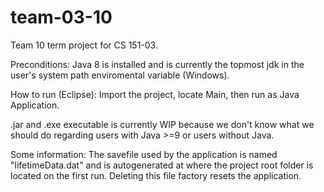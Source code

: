 # team-03-10
Team 10 term project for CS 151-03.

Preconditions:
Java 8 is installed and is currently the topmost jdk in the user's system path enviromental variable (Windows).


How to run (Eclipse):
Import the project, locate Main, then run as Java Application.

.jar and .exe executable is currently WIP because we don't know what we should do regarding users with Java >=9 or users without Java.

Some information:
The savefile used by the application is named "lifetimeData.dat" and is autogenerated at where the project root folder is located on the first run. Deleting this file factory resets the application.